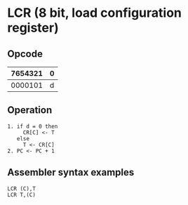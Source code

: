 # LCR (8 bit, load configuration register)

## Opcode
| 7654321 | 0 |
|---------|---|
| 0000101 | d |

## Operation
```
1. if d = 0 then
     CR[C] <- T
   else
     T <- CR[C]
2. PC <- PC + 1
```

## Assembler syntax examples
```
LCR (C),T
LCR T,(C)
```

